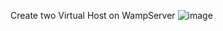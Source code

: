 Create two Virtual Host on WampServer
![image](https://user-images.githubusercontent.com/49977117/183600046-eb75b76a-2a6a-4bab-9d45-ded9bf48fc09.png)
